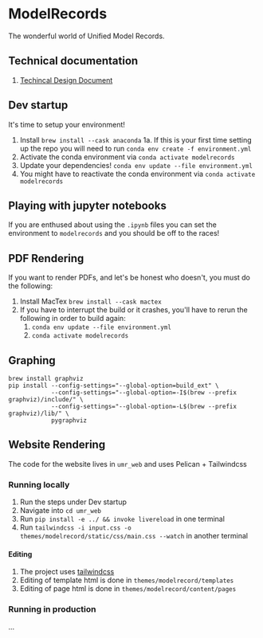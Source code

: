 # ModelRecords
The wonderful world of Unified Model Records.

## Technical documentation
1) [Techincal Design Document](https://docs.google.com/document/d/18ebXWaUiy-wSAZHtXMSESnIHMjJoV-GeW0W9i-uhlDo/edit#heading=h.n2dkl2j6xzna)


## Dev startup
It's time to setup your environment!
1. Install `brew install --cask anaconda`
1a. If this is your first time setting up the repo you will need to run `conda env create -f environment.yml`
2. Activate the conda environment via `conda activate modelrecords`
3. Update your dependencies! `conda env update --file environment.yml`
4. You might have to reactivate the conda environment via `conda activate modelrecords`

## Playing with jupyter notebooks
If you are enthused about using the `.ipynb` files you can set the environment to `modelrecords` and you should be off to the races!

## PDF Rendering
If you want to render PDFs, and let's be honest who doesn't, you must do the following:
1. Install MacTex `brew install --cask mactex`
2. If you have to interrupt the build or it crashes, you'll have to rerun the following in order to build again:
    1. `conda env update --file environment.yml`
    2. `conda activate modelrecords`

## Graphing
```
brew install graphviz
pip install --config-settings="--global-option=build_ext" \
            --config-settings="--global-option=-I$(brew --prefix graphviz)/include/" \
            --config-settings="--global-option=-L$(brew --prefix graphviz)/lib/" \
            pygraphviz
```

## Website Rendering
The code for the website lives in `umr_web` and uses Pelican + Tailwindcss

### Running locally
1. Run the steps under Dev startup
2. Navigate into `cd umr_web`
3. Run `pip install -e ../ && invoke livereload` in one terminal
4. Run `tailwindcss -i input.css -o themes/modelrecord/static/css/main.css --watch` in another terminal

#### Editing
1. The project uses [tailwindcss](https://tailwindcss.com/docs/installation)
2. Editing of template html is done in `themes/modelrecord/templates`
3. Editing of page html is done in `themes/modelrecord/content/pages`

### Running in production
...
